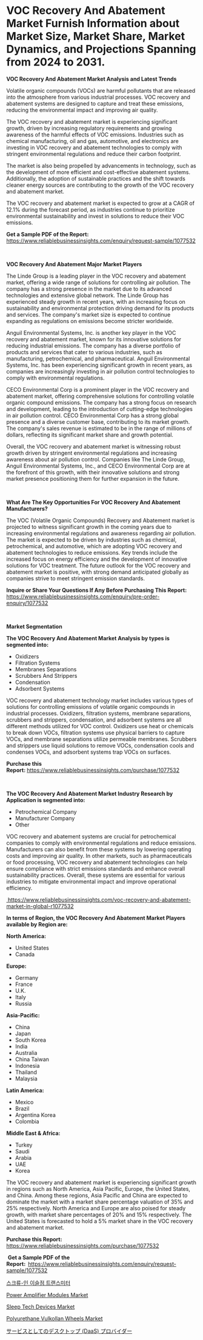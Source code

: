 <p><h1>VOC Recovery And Abatement Market Furnish Information about Market Size, Market Share, Market Dynamics, and Projections Spanning from 2024 to 2031.</h1></p><p><strong>VOC Recovery And Abatement Market Analysis and Latest Trends</strong></p>
<p><p>Volatile organic compounds (VOCs) are harmful pollutants that are released into the atmosphere from various industrial processes. VOC recovery and abatement systems are designed to capture and treat these emissions, reducing the environmental impact and improving air quality.</p><p>The VOC recovery and abatement market is experiencing significant growth, driven by increasing regulatory requirements and growing awareness of the harmful effects of VOC emissions. Industries such as chemical manufacturing, oil and gas, automotive, and electronics are investing in VOC recovery and abatement technologies to comply with stringent environmental regulations and reduce their carbon footprint.</p><p>The market is also being propelled by advancements in technology, such as the development of more efficient and cost-effective abatement systems. Additionally, the adoption of sustainable practices and the shift towards cleaner energy sources are contributing to the growth of the VOC recovery and abatement market.</p><p>The VOC recovery and abatement market is expected to grow at a CAGR of 12.1% during the forecast period, as industries continue to prioritize environmental sustainability and invest in solutions to reduce their VOC emissions.</p></p>
<p><strong>Get a Sample PDF of the Report:&nbsp;</strong> <a href="https://www.reliablebusinessinsights.com/enquiry/request-sample/1077532">https://www.reliablebusinessinsights.com/enquiry/request-sample/1077532</a></p>
<p>&nbsp;</p>
<p><strong>VOC Recovery And Abatement Major Market Players</strong></p>
<p><p>The Linde Group is a leading player in the VOC recovery and abatement market, offering a wide range of solutions for controlling air pollution. The company has a strong presence in the market due to its advanced technologies and extensive global network. The Linde Group has experienced steady growth in recent years, with an increasing focus on sustainability and environmental protection driving demand for its products and services. The company's market size is expected to continue expanding as regulations on emissions become stricter worldwide.</p><p>Anguil Environmental Systems, Inc. is another key player in the VOC recovery and abatement market, known for its innovative solutions for reducing industrial emissions. The company has a diverse portfolio of products and services that cater to various industries, such as manufacturing, petrochemical, and pharmaceutical. Anguil Environmental Systems, Inc. has been experiencing significant growth in recent years, as companies are increasingly investing in air pollution control technologies to comply with environmental regulations.</p><p>CECO Environmental Corp is a prominent player in the VOC recovery and abatement market, offering comprehensive solutions for controlling volatile organic compound emissions. The company has a strong focus on research and development, leading to the introduction of cutting-edge technologies in air pollution control. CECO Environmental Corp has a strong global presence and a diverse customer base, contributing to its market growth. The company's sales revenue is estimated to be in the range of millions of dollars, reflecting its significant market share and growth potential.</p><p>Overall, the VOC recovery and abatement market is witnessing robust growth driven by stringent environmental regulations and increasing awareness about air pollution control. Companies like The Linde Group, Anguil Environmental Systems, Inc., and CECO Environmental Corp are at the forefront of this growth, with their innovative solutions and strong market presence positioning them for further expansion in the future.</p></p>
<p>&nbsp;</p>
<p><strong>What Are The Key Opportunities For VOC Recovery And Abatement Manufacturers?</strong></p>
<p><p>The VOC (Volatile Organic Compounds) Recovery and Abatement market is projected to witness significant growth in the coming years due to increasing environmental regulations and awareness regarding air pollution. The market is expected to be driven by industries such as chemical, petrochemical, and automotive, which are adopting VOC recovery and abatement technologies to reduce emissions. Key trends include the increased focus on energy efficiency and the development of innovative solutions for VOC treatment. The future outlook for the VOC recovery and abatement market is positive, with strong demand anticipated globally as companies strive to meet stringent emission standards.</p></p>
<p><strong>Inquire or Share Your Questions If Any Before Purchasing This Report:</strong> <a href="https://www.reliablebusinessinsights.com/enquiry/pre-order-enquiry/1077532">https://www.reliablebusinessinsights.com/enquiry/pre-order-enquiry/1077532</a></p>
<p>&nbsp;</p>
<p><strong>Market Segmentation</strong></p>
<p><strong>The VOC Recovery And Abatement Market Analysis by types is segmented into:</strong></p>
<p><ul><li>Oxidizers</li><li>Filtration Systems</li><li>Membranes Separations</li><li>Scrubbers And Strippers</li><li>Condensation</li><li>Adsorbent Systems</li></ul></p>
<p><p>VOC recovery and abatement technology market includes various types of solutions for controlling emissions of volatile organic compounds in industrial processes. Oxidizers, filtration systems, membrane separations, scrubbers and strippers, condensation, and adsorbent systems are all different methods utilized for VOC control. Oxidizers use heat or chemicals to break down VOCs, filtration systems use physical barriers to capture VOCs, and membrane separations utilize permeable membranes. Scrubbers and strippers use liquid solutions to remove VOCs, condensation cools and condenses VOCs, and adsorbent systems trap VOCs on surfaces.</p></p>
<p><strong>Purchase this Report:&nbsp;</strong><a href="https://www.reliablebusinessinsights.com/purchase/1077532">https://www.reliablebusinessinsights.com/purchase/1077532</a></p>
<p>&nbsp;</p>
<p><strong>The VOC Recovery And Abatement Market Industry Research by Application is segmented into:</strong></p>
<p><ul><li>Petrochemical Company</li><li>Manufacturer Company</li><li>Other</li></ul></p>
<p><p>VOC recovery and abatement systems are crucial for petrochemical companies to comply with environmental regulations and reduce emissions. Manufacturers can also benefit from these systems by lowering operating costs and improving air quality. In other markets, such as pharmaceuticals or food processing, VOC recovery and abatement technologies can help ensure compliance with strict emissions standards and enhance overall sustainability practices. Overall, these systems are essential for various industries to mitigate environmental impact and improve operational efficiency.</p></p>
<p><a href="https://www.reliablebusinessinsights.com/voc-recovery-and-abatement-market-in-global-r1077532">&nbsp;https://www.reliablebusinessinsights.com/voc-recovery-and-abatement-market-in-global-r1077532</a></p>
<p><strong>In terms of Region, the VOC Recovery And Abatement Market Players available by Region are:</strong></p>
<p>
    <p> <strong> North America: </strong>
        <ul>
            <li>United States</li>
            <li>Canada</li>
        </ul>
        </p> 
    <p> <strong> Europe: </strong>
        <ul>
            <li>Germany</li>
            <li>France</li>
            <li>U.K.</li>
            <li>Italy</li>
            <li>Russia</li>
        </ul>
        </p> 
    <p> <strong> Asia-Pacific: </strong>
        <ul>
            <li>China</li>
            <li>Japan</li>
            <li>South Korea</li>
            <li>India</li>
            <li>Australia</li>
            <li>China Taiwan</li>
            <li>Indonesia</li>
            <li>Thailand</li>
            <li>Malaysia</li>
        </ul>
        </p> 
    <p> <strong> Latin America: </strong>
        <ul>
            <li>Mexico</li>
            <li>Brazil</li>
            <li>Argentina Korea</li>
            <li>Colombia</li>
        </ul>
        </p> 
    <p> <strong> Middle East & Africa: </strong>
        <ul>
            <li>Turkey</li>
            <li>Saudi</li>
            <li>Arabia</li>
            <li>UAE</li>
            <li>Korea</li>
        </ul>
    </p>
    </p>
<p><p>The VOC recovery and abatement market is experiencing significant growth in regions such as North America, Asia Pacific, Europe, the United States, and China. Among these regions, Asia Pacific and China are expected to dominate the market with a market share percentage valuation of 35% and 25% respectively. North America and Europe are also poised for steady growth, with market share percentages of 20% and 15% respectively. The United States is forecasted to hold a 5% market share in the VOC recovery and abatement market.</p></p>
<p><strong>Purchase this Report: </strong><a href="https://www.reliablebusinessinsights.com/purchase/1077532">https://www.reliablebusinessinsights.com/purchase/1077532</a></p>
<p>&nbsp;<strong>Get a Sample PDF of the Report:&nbsp;&nbsp;</strong><a href="https://www.reliablebusinessinsights.com/enquiry/request-sample/1077532">https://www.reliablebusinessinsights.com/enquiry/request-sample/1077532</a></p>
<p><strong></strong></p>
<p><p><a href="https://github.com/Hubertstyenger6685/Market-Research-Report-List-1/blob/main/795559584663.md">스크류-인 이슬점 트랜스미터</a></p><p><a href="https://github.com/juniordelafrance/Market-Research-Report-List-3/blob/main/power-amplifier-modules-market.md">Power Amplifier Modules Market</a></p><p><a href="https://issuu.com/reportprime-2/docs/sleep-tech-devices-market-size-2030.pptx">Sleep Tech Devices Market</a></p><p><a href="https://github.com/joannesouthgate/Market-Research-Report-List-3/blob/main/polyurethane-vulkollan-wheels-market.md">Polyurethane Vulkollan Wheels Market</a></p><p><a href="https://github.com/CarlieShields/Market-Research-Report-List-1/blob/main/767399091809.md">サービスとしてのデスクトップ (DaaS) プロバイダー</a></p></p>